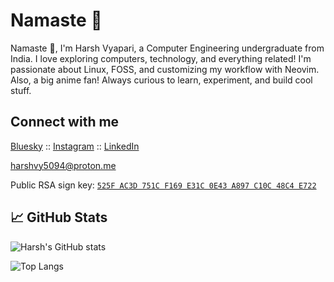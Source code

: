 # Namaste 🙏

Namaste 🙏, I'm Harsh Vyapari, a Computer Engineering undergraduate from India. I love exploring computers, technology, and everything related! I'm passionate about Linux, FOSS, and customizing my workflow with Neovim. Also, a big anime fan! Always curious to learn, experiment, and build cool stuff.

## Connect with me

[Bluesky](https://bsky.app/profile/harshv5094.bsky.social) :: [Instagram](https://instagram.com/harshv5094) :: [LinkedIn](https://linkedin.com/in/harshv5094)

[harshvy5094@proton.me](mailto:harshvy5094@proton.me)

Public RSA sign key: [`525F AC3D 751C F169 E31C 0E43 A897 C10C 48C4 E722`](https://raw.githubusercontent.com/harshv5094/harshv5094/refs/heads/main/git-sign-rsa-public.asc)

## 📈 GitHub Stats

![Harsh's GitHub stats](https://github-readme-stats.vercel.app/api?username=harshv5094&show_icons=true&rank_icon=github&theme=tokyonight)

![Top Langs](https://github-readme-stats.vercel.app/api/top-langs/?username=harshv5094&layout=compact&theme=tokyonight)
